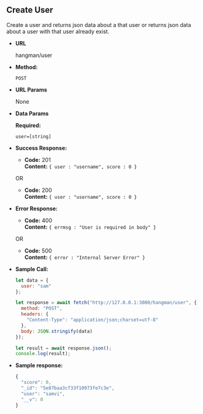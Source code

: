 ## **Create User**

Create a user and returns json data about a that user or returns json data about a user with that user already exist.

- **URL**

  hangman/user

- **Method:**

  `POST`

- **URL Params**

  None

- **Data Params**

   **Required:**
 
   `user=[string]`

- **Success Response:**

  - **Code:** 201 <br />
    **Content:** `{ user : "username", score : 0 }`

  OR

  - **Code:** 200 <br />
    **Content:** `{ user : "username", score : 0 }`

- **Error Response:**

  - **Code:** 400 <br />
    **Content:** `{ errmsg : "User is required in body" }`

  OR

  - **Code:** 500 <br />
    **Content:** `{ error : "Internal Server Error" }`

- **Sample Call:**

  ```javascript
  let data = {
    user: "sam"
  };

  let response = await fetch("http://127.0.0.1:3000/hangman/user", {
    method: "POST",
    headers: {
      "Content-Type": "application/json;charset=utf-8"
    },
    body: JSON.stringify(data)
  });

  let result = await response.json();
  console.log(result);
  ```

- **Sample response:**

  ```javascript
  {
    "score": 0,
    "_id": "5e87baa3cf33f10973fe7c3e",
    "user": "samvi",
    "__v": 0
  }
  ```
